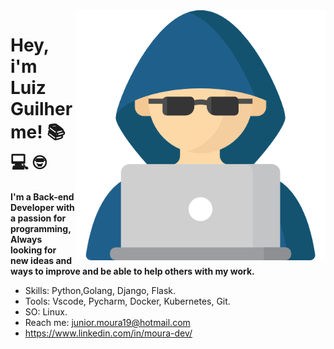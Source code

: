 <img src="./img/programer.png" min-width="400px" max-width="400px" width="400px" align="right" alt="Computador Image" title="Computador Image">


# Hey, i'm Luiz Guilherme!  :books: :computer: :nerd_face:

**I'm a Back-end Developer with a passion for programming, Always looking for new ideas and ways to improve and be able to help others with my work.**

- Skills: Python,Golang, Django, Flask.
- Tools: Vscode, Pycharm, Docker, Kubernetes, Git.
- SO: Linux.
- Reach me: junior.moura19@hotmail.com
- https://www.linkedin.com/in/moura-dev/
